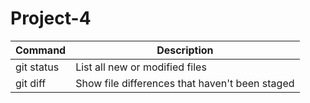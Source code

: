 # Project-4
| Command | Description |
| --- | --- |
| git status | List all new or modified files |
| git diff | Show file differences that haven't been staged |
